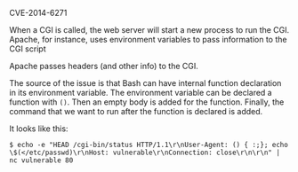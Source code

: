 CVE-2014-6271

When a CGI is called, the web server will start a new process to run the CGI. Apache, for instance, uses environment variables to pass information to the CGI script

Apache passes headers (and other info) to the CGI.

The source of the issue is that Bash can have internal function declaration in its environment variable. The environment variable can be declared a function with `()`. Then an empty body is added for the function. Finally, the command that we want to run after the function is declared is added.

It looks like this:

```
$ echo -e "HEAD /cgi-bin/status HTTP/1.1\r\nUser-Agent: () { :;}; echo \$(</etc/passwd)\r\nHost: vulnerable\r\nConnection: close\r\n\r\n" | nc vulnerable 80
```